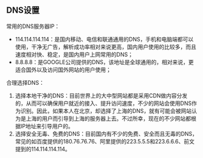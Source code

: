 ## DNS设置

常用的DNS服务器IP：

- 114.114.114.114：是国内移动、电信和联通通用的DNS，手机和电脑端都可以使用，干净无广告，解析成功率相对来说更高，国内用户使用的比较多，而且速度相对快、稳定，是国内用户上网常用的DNS；
- 8.8.8.8：是GOOGLE公司提供的DNS，该地址是全球通用的，相对来说，更适合国外以及访问国外网站的用户使用；

合理选择DNS：

1. 选择本地干净的DNS：目前世界上的大中型网站都是采用CDN做内容分发的，从而可以确保用户就近的接入、提升访问速度，不少的网站会使用DNS作为识别。因此，如果本人在北京，却选择了上海的DNS，就有可能会被网站认为是上海的用户而引导到上海的服务器上去。不过所幸，现在的不少网站都根据IP地址来引导用户的。
2. 选择安全无毒、免费的DNS：目前国内有不少的免费、安全而且无毒的DNS，常见的如百度提供的180.76.76.76、阿里提供的223.5.5.5和223.6.6.6、前文提到的114.114.114.114。

